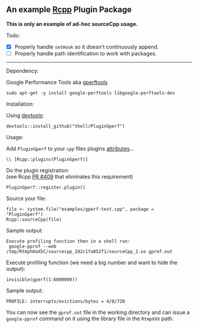 An example [Rcpp][1] Plugin Package
-------------------

__This is only an example of ad-hoc sourceCpp usage.__

Todo:

- [x] Properly handle `setHook` so it doesn't continuously append.
- [ ] Properly handle path identification to work with packages.

----

Dependency:

Google Performance Tools aka [gperftools][2]

    sudo apt-get -y install google-perftools libgoogle-perftools-dev

Installation:

Using [devtools][3]:

    devtools::install_github("thell/PluginGperf")

Usage:

Add `PluginGperf` to your `cpp` files plugins [attributes][5]...

    \\ [Rcpp::plugins(PluginGperf)]

Do the plugin registration:  
(see Rcpp [PR #409][4] that eliminates this requirement)

    PluginGperf::register.plugin()

Source your file:

    file <- system.file("examples/gperf-test.cpp", package = "PluginGperf")
    Rcpp::sourceCpp(file)
    
Sample output:

    Execute profiling function then in a shell run:
     google-pprof --web /tmp/RtmphOaX5C/sourcecpp_2d2c1fa052f1/sourceCpp_2.so gprof.out

Execute profiling function (we need a big number and want to hide the output):

    invisible(gperf(1:6000000))
    
Sample output:

    PROFILE: interrupts/evictions/bytes = 4/0/720

You can now see the `gprof.out` file in the working directory and can issue a
`google-pprof` command on it using the library file in the `RtmpXXX` path.

[1]:https://github.com/RcppCore/Rcpp
[2]:https://github.com/gperftools/gperftools
[3]:https://github.com/hadley/devtools
[4]:https://github.com/RcppCore/Rcpp/pull/409
[5]:dirk.eddelbuettel.com/code/rcpp/Rcpp-attributes.pdf
